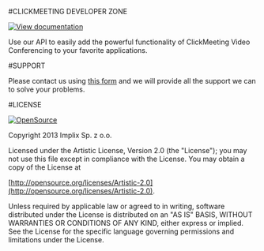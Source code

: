 #CLICKMEETING DEVELOPER ZONE

[![View documentation][2]][1]

Use our API to easily add the powerful functionality of ClickMeeting Video Conferencing to your favorite applications.

[1]: https://github.com/f718853/test/tree/master/API/README.md
[2]: https://raw.github.com/GetResponse/DevZone/master/API/icon.png

#SUPPORT

Please contact us using [this form](http://www.clickmeeting.com/contact_us.html) and we will provide all the support we can to solve your problems.

#LICENSE

<a href="http://opensource.org/"><img src="http://opensource.org/trademarks/opensource/OSI-Approved-License-100x137.png" alt="OpenSource"/></a>

Copyright 2013 Implix Sp. z o.o.

Licensed under the Artistic License, Version 2.0 (the "License"); you may not use this file except in compliance with the License. You may obtain a copy of the License at

[http://opensource.org/licenses/Artistic-2.0](http://opensource.org/licenses/Artistic-2.0).

Unless required by applicable law or agreed to in writing, software distributed under the License is distributed on an "AS IS" BASIS, WITHOUT WARRANTIES OR CONDITIONS OF ANY KIND, either express or implied. See the License for the specific language governing permissions and limitations under the License.
